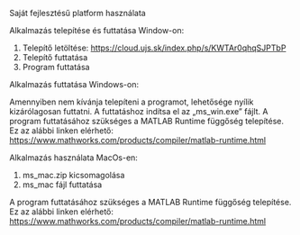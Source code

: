 Saját fejlesztésű platform használata

Alkalmazás telepítése és futtatása Window-on:
1.	Telepítő letöltése: https://cloud.ujs.sk/index.php/s/KWTAr0qhqSJPTbP
2.	Telepítő futtatása 
3.	Program futtatása

Alkalmazás futtatása Windows-on:

Amennyiben nem kívánja telepíteni a programot, lehetősége nyílik kizárólagosan futtatni. A futtatáshoz indítsa el az „ms_win.exe” fájlt. A program futtatásához szükséges a MATLAB Runtime függőség telepítése. Ez az alábbi linken elérhető: https://www.mathworks.com/products/compiler/matlab-runtime.html

Alkalmazás használata MacOs-en:
1.	ms_mac.zip kicsomagolása
2.	ms_mac fájl futtatása

A program futtatásához szükséges a MATLAB Runtime függőség telepítése. Ez az alábbi linken elérhető: https://www.mathworks.com/products/compiler/matlab-runtime.html

